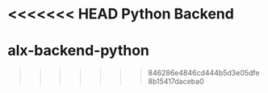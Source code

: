 <<<<<<< HEAD
Python Backend
=======
# alx-backend-python
>>>>>>> 846286e4846cd444b5d3e05dfe8b15417daceba0
